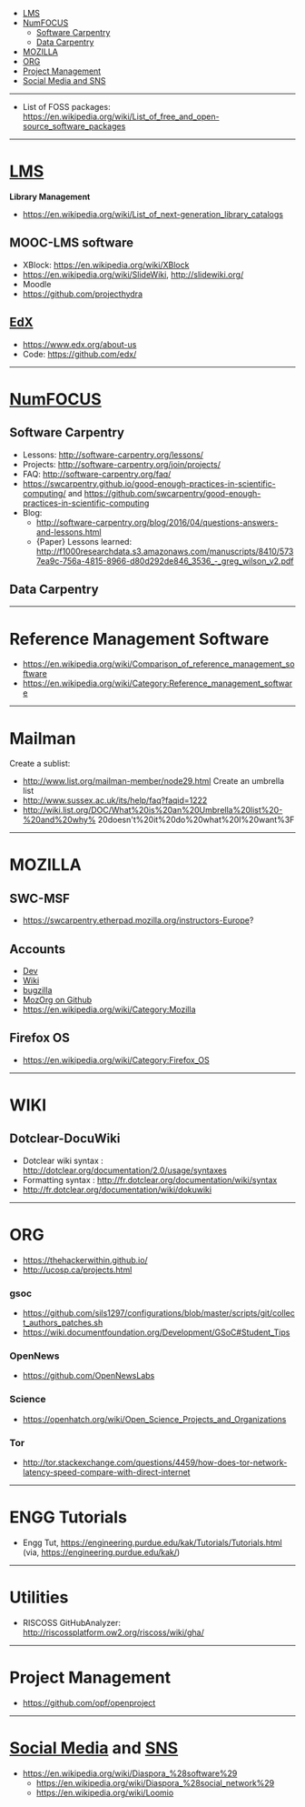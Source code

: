 + [LMS](#lms)
+ [NumFOCUS](#numfocus)
    + [Software Carpentry](#software-carpentry)
    + [Data Carpentry](#data-carpentry)
+ [MOZILLA](#mozilla)
+ [ORG](#org)
+ [Project Management](#project-management)    
+ [Social Media and SNS](#social-media-and-sns)

----

+ List of FOSS packages: https://en.wikipedia.org/wiki/List_of_free_and_open-source_software_packages

----

# [LMS](https://en.wikipedia.org/wiki/Integrated_library_system)
__Library Management__
+ https://en.wikipedia.org/wiki/List_of_next-generation_library_catalogs

## MOOC-LMS software
+ XBlock: https://en.wikipedia.org/wiki/XBlock 
+ https://en.wikipedia.org/wiki/SlideWiki, http://slidewiki.org/
+ Moodle
+ https://github.com/projecthydra

## [EdX](https://en.wikipedia.org/wiki/EdX)
+ https://www.edx.org/about-us
+ Code: https://github.com/edx/


----

# [NumFOCUS](http://www.numfocus.org)
## Software Carpentry
+ Lessons: http://software-carpentry.org/lessons/
+ Projects: http://software-carpentry.org/join/projects/
+ FAQ: http://software-carpentry.org/faq/
+ https://swcarpentry.github.io/good-enough-practices-in-scientific-computing/ and https://github.com/swcarpentry/good-enough-practices-in-scientific-computing
+ Blog:
    + http://software-carpentry.org/blog/2016/04/questions-answers-and-lessons.html
    + {Paper} Lessons learned: http://f1000researchdata.s3.amazonaws.com/manuscripts/8410/5737ea9c-756a-4815-8966-d80d292de846_3536_-_greg_wilson_v2.pdf

## Data Carpentry

----

# Reference Management Software
+ https://en.wikipedia.org/wiki/Comparison_of_reference_management_software
+ https://en.wikipedia.org/wiki/Category:Reference_management_software

----

# Mailman
Create a sublist:
+ http://www.list.org/mailman-member/node29.html
Create an umbrella list 
+ http://www.sussex.ac.uk/its/help/faq?faqid=1222
+ http://wiki.list.org/DOC/What%20is%20an%20Umbrella%20list%20-%20and%20why%
20doesn't%20it%20do%20what%20I%20want%3F

----

# MOZILLA
## SWC-MSF
+ https://swcarpentry.etherpad.mozilla.org/instructors-Europe?

## Accounts
+ [Dev](https://developer.mozilla.org)
+ [Wiki](https://wiki.mozilla.org/)
+ [bugzilla](https://bugzilla.mozilla.org/)
+ [MozOrg on Github](https://github.com/mozilla/)
+ https://en.wikipedia.org/wiki/Category:Mozilla

## Firefox OS
+ https://en.wikipedia.org/wiki/Category:Firefox_OS

----

# WIKI
## Dotclear-DocuWiki
+ Dotclear wiki syntax : http://dotclear.org/documentation/2.0/usage/syntaxes
+ Formatting syntax : http://fr.dotclear.org/documentation/wiki/syntax
+ http://fr.dotclear.org/documentation/wiki/dokuwiki

----

# ORG
+ https://thehackerwithin.github.io/
+ http://ucosp.ca/projects.html

### gsoc
+ https://github.com/sils1297/configurations/blob/master/scripts/git/collect_authors_patches.sh
+ https://wiki.documentfoundation.org/Development/GSoC#Student_Tips

### OpenNews
+ https://github.com/OpenNewsLabs

### Science 
+ https://openhatch.org/wiki/Open_Science_Projects_and_Organizations

### Tor
+ http://tor.stackexchange.com/questions/4459/how-does-tor-network-latency-speed-compare-with-direct-internet

----

# ENGG Tutorials
+ Engg Tut, https://engineering.purdue.edu/kak/Tutorials/Tutorials.html (via, https://engineering.purdue.edu/kak/)

----

# Utilities
+ RISCOSS GitHubAnalyzer: http://riscossplatform.ow2.org/riscoss/wiki/gha/

----

# Project Management
+ https://github.com/opf/openproject

----

# [Social Media](https://en.wikipedia.org/wiki/Social_media) and [SNS](https://en.wikipedia.org/wiki/Social_networking_service)
+ https://en.wikipedia.org/wiki/Diaspora_%28software%29
    + https://en.wikipedia.org/wiki/Diaspora_%28social_network%29 
    + https://en.wikipedia.org/wiki/Loomio


